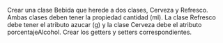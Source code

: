 Crear una clase Bebida que herede a dos clases, Cerveza y Refresco. Ambas clases deben tener la propiedad cantidad (ml). La clase Refresco debe tener el atributo azucar (g) y la clase Cerveza debe el atributo porcentajeAlcohol. Crear los getters y setters correspondientes.

